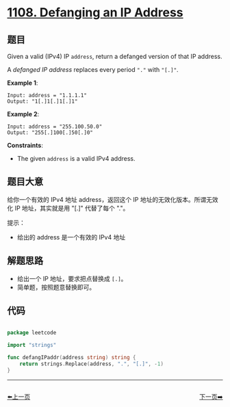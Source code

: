 # [1108. Defanging an IP Address](https://leetcode.com/problems/defanging-an-ip-address/)


## 题目

Given a valid (IPv4) IP `address`, return a defanged version of that IP address.

A *defanged IP address* replaces every period `"."` with `"[.]"`.

**Example 1**:

    Input: address = "1.1.1.1"
    Output: "1[.]1[.]1[.]1"

**Example 2**:

    Input: address = "255.100.50.0"
    Output: "255[.]100[.]50[.]0"

**Constraints**:

- The given `address` is a valid IPv4 address.

## 题目大意


给你一个有效的 IPv4 地址 address，返回这个 IP 地址的无效化版本。所谓无效化 IP 地址，其实就是用 "[.]" 代替了每个 "."。


提示：

- 给出的 address 是一个有效的 IPv4 地址



## 解题思路

- 给出一个 IP 地址，要求把点替换成 `[.]`。
- 简单题，按照题意替换即可。


## 代码

```go

package leetcode

import "strings"

func defangIPaddr(address string) string {
	return strings.Replace(address, ".", "[.]", -1)
}

```


----------------------------------------------
<div style="display: flex;justify-content: space-between;align-items: center;">
<p><a href="https://books.halfrost.com/leetcode/ChapterFour/1100~1199/1105.Filling-Bookcase-Shelves/">⬅️上一页</a></p>
<p><a href="https://books.halfrost.com/leetcode/ChapterFour/1100~1199/1110.Delete-Nodes-And-Return-Forest/">下一页➡️</a></p>
</div>
